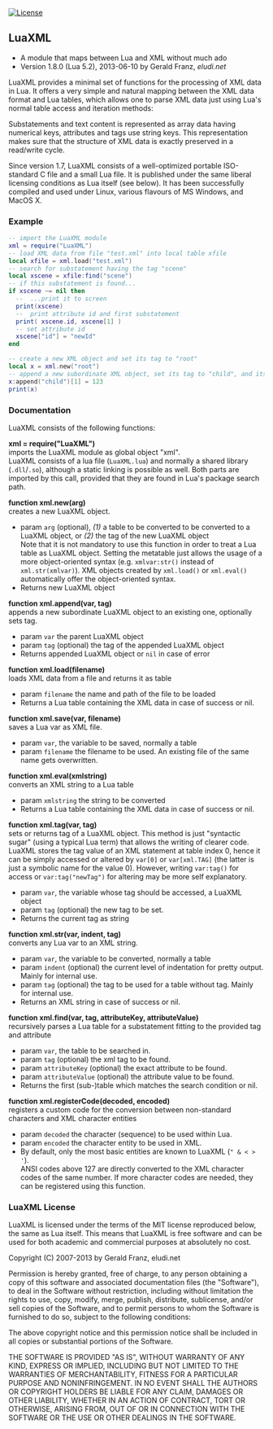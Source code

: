 [![License](http://img.shields.io/badge/License-MIT-green.svg)](#luaxml-license)

## LuaXML

- A module that maps between Lua and XML without much ado
- Version 1.8.0 (Lua 5.2), 2013-06-10 by Gerald Franz, _eludi.net_

LuaXML provides a minimal set of functions for the processing of XML data in Lua. It offers a 
very simple and natural mapping between the XML data format and Lua tables, which 
allows one to parse XML data just using Lua's normal table access and iteration 
methods:

Substatements and text content is represented as array data having 
numerical keys, attributes and tags use string keys. This representation makes 
sure that the structure of XML data is exactly preserved in a read/write cycle. 

Since version 1.7, LuaXML consists of a well-optimized portable ISO-standard C file 
and a small Lua file. It is published under the same liberal licensing conditions as Lua 
itself (see below). It has been successfully compiled and used under Linux, various 
flavours of MS Windows, and MacOS X.



### Example

```lua
-- import the LuaXML module
xml = require("LuaXML")
-- load XML data from file "test.xml" into local table xfile
local xfile = xml.load("test.xml")
-- search for substatement having the tag "scene"
local xscene = xfile:find("scene")
-- if this substatement is found...
if xscene ~= nil then
  --  ...print it to screen
  print(xscene)
  --  print attribute id and first substatement
  print( xscene.id, xscene[1] )
  -- set attribute id
  xscene["id"] = "newId"
end

-- create a new XML object and set its tag to "root"
local x = xml.new("root")
-- append a new subordinate XML object, set its tag to "child", and its content to 123
x:append("child")[1] = 123
print(x)
```


### Documentation

LuaXML consists of the following functions:

**xml = require("LuaXML")**
<br>imports the LuaXML module as global object "xml". 
<br>LuaXML consists of a lua file (`LuaXML.lua`) and normally a shared library 
(`.dll`/`.so`), although a static linking is possible as well. Both parts 
are imported by this call, provided that they are found in Lua's package search path.

**function xml.new(arg)**
<br>creates a new LuaXML object.
* param `arg` (optional), _(1)_ a table to be converted to be converted to a 
LuaXML object, or _(2)_ the tag of the new LuaXML object
<br>Note that it is not mandatory to use this function in order to treat a Lua 
table as LuaXML object. Setting the metatable just allows the usage of a more 
object-oriented syntax (e.g. `xmlvar:str()` instead of `xml.str(xmlvar)`).
XML objects created by `xml.load()` or `xml.eval()` automatically offer the
object-oriented syntax.
* Returns new LuaXML object

**function xml.append(var, tag)**
<br>appends a new subordinate LuaXML object to an existing one, optionally sets tag.
* param `var` the parent LuaXML object
* param `tag` (optional) the tag of the appended LuaXML object
* Returns appended LuaXML object or `nil` in case of error

**function xml.load(filename)**
<br>loads XML data from a file and returns it as table
* param `filename` the name and path of the file to be loaded
* Returns a Lua table containing the XML data in case of success or nil.

**function xml.save(var, filename)**
<br>saves a Lua var as XML file.
* param `var`, the variable to be saved, normally a table
* param `filename` the filename to be used. An existing file of the same name gets overwritten.

**function xml.eval(xmlstring)**
<br>converts an XML string to a Lua table
* param `xmlstring` the string to be converted
* Returns a Lua table containing the XML data in case of success or nil.

**function xml.tag(var, tag)**
<br>sets or returns tag of a LuaXML object. This method is just "syntactic sugar" (using a typical Lua term)
that allows the writing of clearer code. LuaXML stores the tag value of an XML statement at table
index 0, hence it can be simply accessed or altered by `var[0]` or `var[xml.TAG]` (the latter is just a 
symbolic name for the value 0). However, writing `var:tag()` for access or `var:tag("newTag")` for altering 
may be more self explanatory.
* param `var`, the variable whose tag should be accessed, a LuaXML object
* param `tag` (optional) the new tag to be set.
* Returns the current tag as string

**function xml.str(var, indent, tag)**
<br>converts any Lua var to an XML string.
* param `var`, the variable to be converted, normally a table
* param `indent` (optional) the current level of indentation for pretty output. Mainly for internal use.
* param `tag`    (optional) the tag to be used for a table without tag. Mainly for internal use.
* Returns an XML string in case of success or nil.

**function xml.find(var, tag, attributeKey, attributeValue)**
<br>recursively parses a Lua table for a substatement fitting to the provided tag and attribute
* param `var`, the table to be searched in.
* param `tag` (optional) the xml tag to be found.
* param `attributeKey` (optional) the exact attribute to be found.
* param `attributeValue` (optional) the attribute value to be found.
* Returns the first (sub-)table which matches the search condition or nil.

**function xml.registerCode(decoded, encoded)**
<br>registers a custom code for the conversion between non-standard characters and XML character entities
* param `decoded` the character (sequence) to be used within Lua.
* param `encoded` the character entity to be used in XML.
* By default, only the most basic entities are known to LuaXML (`" & < > '`). 
<br>ANSI codes above 127 are directly converted to the XML character codes 
of the same number. If more character codes are needed, they can be 
registered using this function.



### LuaXML License

LuaXML is licensed under the terms of the MIT license reproduced below,
the same as Lua itself. This means that LuaXML is free software and can be
used for both academic and commercial purposes at absolutely no cost.

Copyright (C) 2007-2013 by Gerald Franz, eludi.net

Permission is hereby granted, free of charge, to any person obtaining a copy
of this software and associated documentation files (the "Software"), to deal
in the Software without restriction, including without limitation the rights
to use, copy, modify, merge, publish, distribute, sublicense, and/or sell
copies of the Software, and to permit persons to whom the Software is
furnished to do so, subject to the following conditions:

The above copyright notice and this permission notice shall be included in
all copies or substantial portions of the Software.

THE SOFTWARE IS PROVIDED "AS IS", WITHOUT WARRANTY OF ANY KIND, EXPRESS OR
IMPLIED, INCLUDING BUT NOT LIMITED TO THE WARRANTIES OF MERCHANTABILITY,
FITNESS FOR A PARTICULAR PURPOSE AND NONINFRINGEMENT.  IN NO EVENT SHALL THE
AUTHORS OR COPYRIGHT HOLDERS BE LIABLE FOR ANY CLAIM, DAMAGES OR OTHER
LIABILITY, WHETHER IN AN ACTION OF CONTRACT, TORT OR OTHERWISE, ARISING FROM,
OUT OF OR IN CONNECTION WITH THE SOFTWARE OR THE USE OR OTHER DEALINGS IN
THE SOFTWARE.
